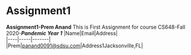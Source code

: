 # Assignment1
 **Assignment1-Prem Anand**
This is First Assignment for course CS648-Fall 2020-**_Pandemic Year 1_**
|Name|Email|Address|      
|----|-----|-------|      
|Prem|panand0091@sdsu.com|Address1Jacksonville,FL| 